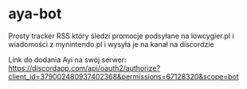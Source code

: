 # aya-bot

Prosty tracker RSS który śledzi promocje podsyłane na lowcygier.pl i wiadomości z mynintendo.pl i wysyła je na kanał na discordzie

Link do dodania Ayi na swój serwer:
https://discordapp.com/api/oauth2/authorize?client_id=379002480937402368&permissions=67128320&scope=bot
